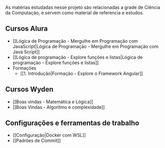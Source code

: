 As matérias estudadas nesse projeto são relacionadas a grade de Ciência da Computação, e servem como material de referencia e estudos.

## Cursos Alura
- [[Lógica de Programação - Mergulhe em Programação com JavaScript|Lógica de Programação - Mergulhe em Programação com Java Script]]
- [[Lógica de programação - Explore funções e listas|Lógica de programação - Explore funções e listas]]
- Formações
	- [[1. Introdução|Formação - Explore o Framework Angular]]

## Cursos Wyden
- [[Boas vindas - Matemática e Lógica]]
- [[Boas Vindas - Algoritmo e complexidade]]

## Configurações e ferramentas de trabalho

- [[Configuração|Docker com WSL]]
- [[Padrões de Commit]]
